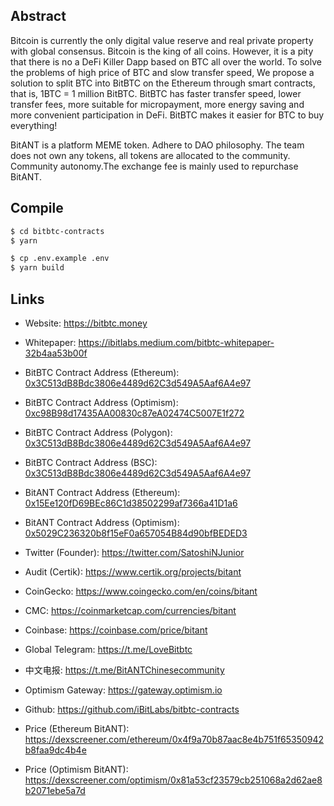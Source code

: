 ## Abstract
Bitcoin is currently the only digital value reserve and real private property with global consensus. Bitcoin is the king of all coins. However, it is a pity that there is no a DeFi Killer Dapp based on BTC all over the world. To solve the problems of high price of BTC and slow transfer speed, We propose a solution to split BTC into BitBTC on the Ethereum through smart contracts, that is, 1BTC = 1 million BitBTC. BitBTC has faster transfer speed, lower transfer fees, more suitable for micropayment, more energy saving and more convenient participation in DeFi. BitBTC makes it easier for BTC to buy everything!

BitANT is a platform MEME token. Adhere to DAO philosophy. The team does not own any tokens, all tokens are allocated to the community. Community autonomy.The exchange fee is mainly used to repurchase BitANT.

## Compile

```sh
$ cd bitbtc-contracts
$ yarn

$ cp .env.example .env
$ yarn build
```

## Links

- Website: https://bitbtc.money
- Whitepaper: https://ibitlabs.medium.com/bitbtc-whitepaper-32b4aa53b00f
- BitBTC Contract Address (Ethereum): [0x3C513dB8Bdc3806e4489d62C3d549A5Aaf6A4e97](https://etherscan.io/token/0x3C513dB8Bdc3806e4489d62C3d549A5Aaf6A4e97)
- BitBTC Contract Address (Optimism): [0xc98B98d17435AA00830c87eA02474C5007E1f272](https://optimistic.etherscan.io/token/0xc98B98d17435AA00830c87eA02474C5007E1f272)
- BitBTC Contract Address (Polygon): [0x3C513dB8Bdc3806e4489d62C3d549A5Aaf6A4e97](https://polygonscan.com/token/0x3C513dB8Bdc3806e4489d62C3d549A5Aaf6A4e97)
- BitBTC Contract Address (BSC): [0x3C513dB8Bdc3806e4489d62C3d549A5Aaf6A4e97](https://bscscan.com/token/0x3C513dB8Bdc3806e4489d62C3d549A5Aaf6A4e97)
- BitANT Contract Address (Ethereum): [0x15Ee120fD69BEc86C1d38502299af7366a41D1a6](https://etherscan.io/token/0x15Ee120fD69BEc86C1d38502299af7366a41D1a6)
- BitANT Contract Address (Optimism): [0x5029C236320b8f15eF0a657054B84d90bfBEDED3](https://optimistic.etherscan.io/token/0x5029C236320b8f15eF0a657054B84d90bfBEDED3)
- Twitter (Founder): https://twitter.com/SatoshiNJunior
- Audit (Certik): https://www.certik.org/projects/bitant
- CoinGecko: https://www.coingecko.com/en/coins/bitant
- CMC: https://coinmarketcap.com/currencies/bitant
- Coinbase: https://coinbase.com/price/bitant
- Global Telegram: https://t.me/LoveBitbtc
- 中文电报: https://t.me/BitANTChinesecommunity
- Optimism Gateway: https://gateway.optimism.io
- Github: https://github.com/iBitLabs/bitbtc-contracts

- Price (Ethereum BitANT): https://dexscreener.com/ethereum/0x4f9a70b87aac8e4b751f65350942b8faa9dc4b4e
- Price (Optimism BitANT): https://dexscreener.com/optimism/0x81a53cf23579cb251068a2d62ae8b2071ebe5a7d
